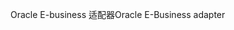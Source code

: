 <span data-ttu-id="446e0-101">Oracle E-business 适配器</span><span class="sxs-lookup"><span data-stu-id="446e0-101">Oracle E-Business adapter</span></span>
